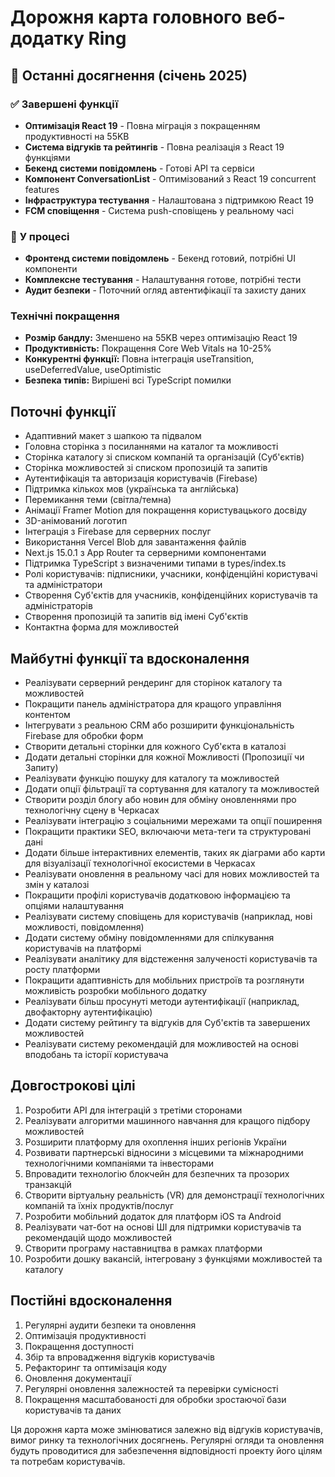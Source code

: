 # Дорожня карта головного веб-додатку Ring

## 🚀 **Останні досягнення (січень 2025)**

### ✅ **Завершені функції**
- **Оптимізація React 19** - Повна міграція з покращенням продуктивності на 55KB
- **Система відгуків та рейтингів** - Повна реалізація з React 19 функціями
- **Бекенд системи повідомлень** - Готові API та сервіси
- **Компонент ConversationList** - Оптимізований з React 19 concurrent features
- **Інфраструктура тестування** - Налаштована з підтримкою React 19
- **FCM сповіщення** - Система push-сповіщень у реальному часі

### 🔄 **У процесі**
- **Фронтенд системи повідомлень** - Бекенд готовий, потрібні UI компоненти
- **Комплексне тестування** - Налаштування готове, потрібні тести
- **Аудит безпеки** - Поточний огляд автентифікації та захисту даних

### **Технічні покращення**
- **Розмір бандлу:** Зменшено на 55KB через оптимізацію React 19
- **Продуктивність:** Покращення Core Web Vitals на 10-25%
- **Конкурентні функції:** Повна інтеграція useTransition, useDeferredValue, useOptimistic
- **Безпека типів:** Вирішені всі TypeScript помилки

## Поточні функції

+ Адаптивний макет з шапкою та підвалом
+ Головна сторінка з посиланнями на каталог та можливості
+ Сторінка каталогу зі списком компаній та організацій (Суб'єктів)
+ Сторінка можливостей зі списком пропозицій та запитів
+ Аутентифікація та авторизація користувачів (Firebase)
+ Підтримка кількох мов (українська та англійська)
+ Перемикання теми (світла/темна)
+ Анімації Framer Motion для покращення користувацького досвіду
+ 3D-анімований логотип
+ Інтеграція з Firebase для серверних послуг
+ Використання Vercel Blob для завантаження файлів
+ Next.js 15.0.1 з App Router та серверними компонентами
+ Підтримка TypeScript з визначеними типами в types/index.ts
+ Ролі користувачів: підписники, учасники, конфіденційні користувачі та адміністратори
+ Створення Суб'єктів для учасників, конфіденційних користувачів та адміністраторів
+ Створення пропозицій та запитів від імені Суб'єктів
+ Контактна форма для можливостей

## Майбутні функції та вдосконалення

- Реалізувати серверний рендеринг для сторінок каталогу та можливостей
- Покращити панель адміністратора для кращого управління контентом
- Інтегрувати з реальною CRM або розширити функціональність Firebase для обробки форм
- Створити детальні сторінки для кожного Суб'єкта в каталозі
- Додати детальні сторінки для кожної Можливості (Пропозиції чи Запиту)
- Реалізувати функцію пошуку для каталогу та можливостей
- Додати опції фільтрації та сортування для каталогу та можливостей
- Створити розділ блогу або новин для обміну оновленнями про технологічну сцену в Черкасах
- Реалізувати інтеграцію з соціальними мережами та опції поширення
- Покращити практики SEO, включаючи мета-теги та структуровані дані
- Додати більше інтерактивних елементів, таких як діаграми або карти для візуалізації технологічної екосистеми в Черкасах
- Реалізувати оновлення в реальному часі для нових можливостей та змін у каталозі
- Покращити профілі користувачів додатковою інформацією та опціями налаштування
- Реалізувати систему сповіщень для користувачів (наприклад, нові можливості, повідомлення)
- Додати систему обміну повідомленнями для спілкування користувачів на платформі
- Реалізувати аналітику для відстеження залученості користувачів та росту платформи
- Покращити адаптивність для мобільних пристроїв та розглянути можливість розробки мобільного додатку
- Реалізувати більш просунуті методи аутентифікації (наприклад, двофакторну аутентифікацію)
- Додати систему рейтингу та відгуків для Суб'єктів та завершених можливостей
- Реалізувати систему рекомендацій для можливостей на основі вподобань та історії користувача

## Довгострокові цілі

1. Розробити API для інтеграцій з третіми сторонами
2. Реалізувати алгоритми машинного навчання для кращого підбору можливостей
3. Розширити платформу для охоплення інших регіонів України
4. Розвивати партнерські відносини з місцевими та міжнародними технологічними компаніями та інвесторами
5. Впровадити технологію блокчейн для безпечних та прозорих транзакцій
6. Створити віртуальну реальність (VR) для демонстрації технологічних компаній та їхніх продуктів/послуг
7. Розробити мобільний додаток для платформ iOS та Android
8. Реалізувати чат-бот на основі ШІ для підтримки користувачів та рекомендацій щодо можливостей
9. Створити програму наставництва в рамках платформи
10. Розробити дошку вакансій, інтегровану з функціями можливостей та каталогу

## Постійні вдосконалення

1. Регулярні аудити безпеки та оновлення
2. Оптимізація продуктивності
3. Покращення доступності
4. Збір та впровадження відгуків користувачів
5. Рефакторинг та оптимізація коду
6. Оновлення документації
7. Регулярні оновлення залежностей та перевірки сумісності
8. Покращення масштабованості для обробки зростаючої бази користувачів та даних

Ця дорожня карта може змінюватися залежно від відгуків користувачів, вимог ринку та технологічних досягнень. Регулярні огляди та оновлення будуть проводитися для забезпечення відповідності проекту його цілям та потребам користувачів.